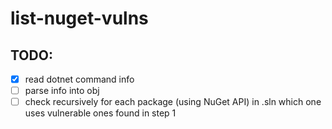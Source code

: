 # list-nuget-vulns

## TODO:
- [x] read dotnet command info
- [ ] parse info into obj
- [ ] check recursively for each package (using NuGet API) in .sln which one uses vulnerable ones found in step 1
